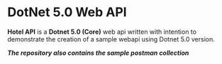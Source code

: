 # DotNet 5.0 Web API 

**Hotel API** is a **Dotnet 5.0 (Core)** web api written with intention to demonstrate the creation of a sample webapi using Dotnet 5.0 version.

***The repository also contains the sample postman collection***

